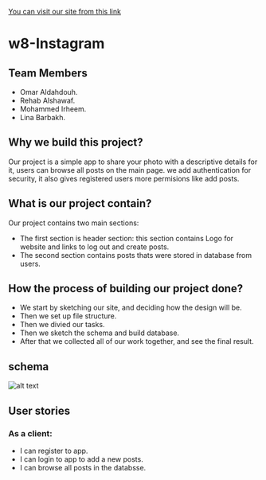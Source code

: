 [You can visit our site from this link](https://w8-instagram.herokuapp.com/login.html)

# w8-Instagram

## Team Members

* Omar Aldahdouh.
* Rehab Alshawaf.
* Mohammed Irheem.
* Lina Barbakh.

## Why we build this project?

Our project is a simple app to share your photo with a descriptive details for it, users can browse all posts on the main page. we add authentication for security, it also gives registered users more permisions like add posts.

## What is our project contain?

Our project contains two main sections:
* The first section is header section: this section contains Logo for website  and links to log out and create posts.
* The second section contains posts thats were stored in database from users.

## How the process of building our project done?

* We start by sketching our site, and deciding how the design will be.
* Then we set up file structure.
* Then we divied our tasks.
* Then we sketch the schema and build database.
* After that we collected all of our work together, and see the final result.

## schema

 ![alt text](https://c.top4top.io/p_1525ap38e1.png "schema") 

## User stories

### As a client:
* I can register to app.
* I can login to app to add a new posts.
* I can browse all posts in the databsse.


